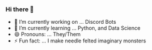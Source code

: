 ### Hi there 👋

- 🔭 I’m currently working on ... Discord Bots
- 🌱 I’m currently learning ... Python, and Data Science
- 😄 Pronouns: ... They/Them
- ⚡ Fun fact: ... I make needle felted imaginary monsters
